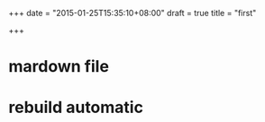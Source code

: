 +++
date = "2015-01-25T15:35:10+08:00"
draft = true
title = "first"

+++

# mardown file

# rebuild automatic